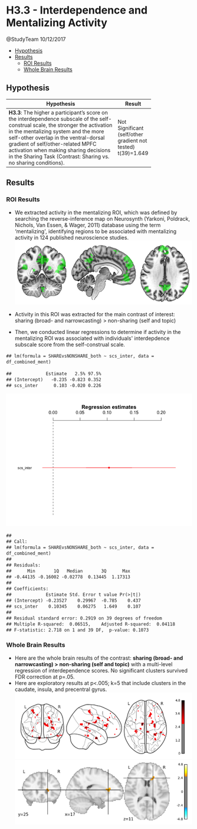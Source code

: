 H3.3 - Interdependence and Mentalizing Activity
================
@StudyTeam
10/12/2017

-   [Hypothesis](#hypothesis)
-   [Results](#results)
    -   [ROI Results](#roi-results)
    -   [Whole Brain Results](#whole-brain-results)

Hypothesis
----------

<table style="width:78%;">
<colgroup>
<col width="72%" />
<col width="5%" />
</colgroup>
<thead>
<tr class="header">
<th>Hypothesis</th>
<th>Result</th>
</tr>
</thead>
<tbody>
<tr class="odd">
<td><strong>H3.3</strong>: The higher a participant’s score on the interdependence subscale of the self-construal scale, the stronger the activation in the mentalizing system and the more self-other overlap in the ventral-dorsal gradient of self/other-related MPFC activation when making sharing decisions in the Sharing Task (Contrast: Sharing vs. no sharing conditions).</td>
<td>Not Significant (self/other gradient not tested) t(39)=1.649</td>
</tr>
</tbody>
</table>

Results
-------

### ROI Results

-   We extracted activity in the mentalizing ROI, which was defined by searching the reverse-inference map on Neurosynth (Yarkoni, Poldrack, Nichols, Van Essen, & Wager, 2011) database using the term ‘mentalizing', identifying regions to be associated with mentalizing activity in 124 published neuroscience studies. ![](img/neurosynth_ment.png)

-   Activity in this ROI was extracted for the main contrast of interest: sharing (broad- and narrowcasting) &gt; non-sharing (self and topic)
-   Then, we conducted linear regressions to determine if activity in the mentalizing ROI was associated with individuals' interdepdence subscale score from the self-construal scale.

<!-- -->

    ## lm(formula = SHAREvsNONSHARE_both ~ scs_inter, data = df_combined_ment)

    ##             Estimate   2.5% 97.5%
    ## (Intercept)   -0.235 -0.823 0.352
    ## scs_inter      0.103 -0.020 0.226

![](H3.3_files/figure-markdown_github-ascii_identifiers/unnamed-chunk-7-1.png)

    ## 
    ## Call:
    ## lm(formula = SHAREvsNONSHARE_both ~ scs_inter, data = df_combined_ment)
    ## 
    ## Residuals:
    ##      Min       1Q   Median       3Q      Max 
    ## -0.44135 -0.16002 -0.02778  0.13445  1.17313 
    ## 
    ## Coefficients:
    ##             Estimate Std. Error t value Pr(>|t|)
    ## (Intercept) -0.23527    0.29967  -0.785    0.437
    ## scs_inter    0.10345    0.06275   1.649    0.107
    ## 
    ## Residual standard error: 0.2919 on 39 degrees of freedom
    ## Multiple R-squared:  0.06515,    Adjusted R-squared:  0.04118 
    ## F-statistic: 2.718 on 1 and 39 DF,  p-value: 0.1073

### Whole Brain Results

-   Here are the whole brain results of the contrast: <strong>sharing (broad- and narrowcasting) &gt; non-sharing (self and topic)</strong> with a multi-level regression of interdependence scores. No significant clusters survived FDR correction at p=.05.
-   Here are exploratory results at p&lt;.005; k=5 that include clusters in the caudate, insula, and precentral gyrus. ![](img/H1_1_ego_betweenness_gDIFF_vs_NR.png) ![](img/H1_1_ego_betweenness_gDIFF_vs_NR_2.png)
